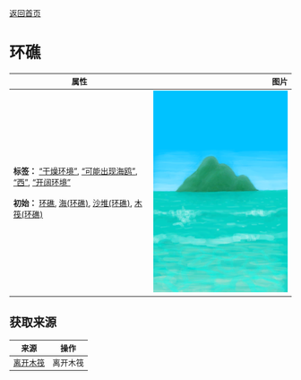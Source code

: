 [返回首页](index.md)  
# 环礁  
>   
  
  属性  |   图片   
 ----  |  ----:   
 **标签：**	[“干燥环境”](tag_EnvDry.md), [“可能出现海鸥”](tag_Coastal.md), [“西”](tag_West.md), [“开阔环境”](tag_EnvOpen.md)<br><br>**初始：**	[环礁](Atoll.md), [海(环礁)](Sea_Atoll.md), [沙堆(环礁)](SandSource.md), [木筏(环礁)](RaftEntranceAtoll.md)  |  ![](Sprite/BigIsland.png)   
  
## 获取来源  
来源  |  操作  
----  |  ----  
[离开木筏](RaftExitAtoll.md)  |  离开木筏  
